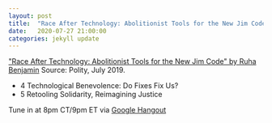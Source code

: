 ```yaml
---
layout: post
title:  "Race After Technology: Abolitionist Tools for the New Jim Code Part 3"
date:   2020-07-27 21:00:00
categories: jekyll update
---
```


["Race After Technology: Abolitionist Tools for the New Jim Code" by Ruha Benjamin](https://www.wiley.com/en-us/Race+After+Technology:+Abolitionist+Tools+for+the+New+Jim+Code-p-9781509526437) Source: Polity, July 2019. 

* 4    Technological Benevolence: Do Fixes Fix Us?
* 5    Retooling Solidarity, Reimagining Justice

Tune in at 8pm CT/9pm ET via [Google Hangout](https://calendar.google.com/event?action=TEMPLATE&tmeid=NDF2aDkzNXBtNmQ4MDlvYTh1b2g5OTN2YWEgd2lsbGlhbXMucmViZWNjYUBt&tmsrc=williams.rebecca%40gmail.com)

